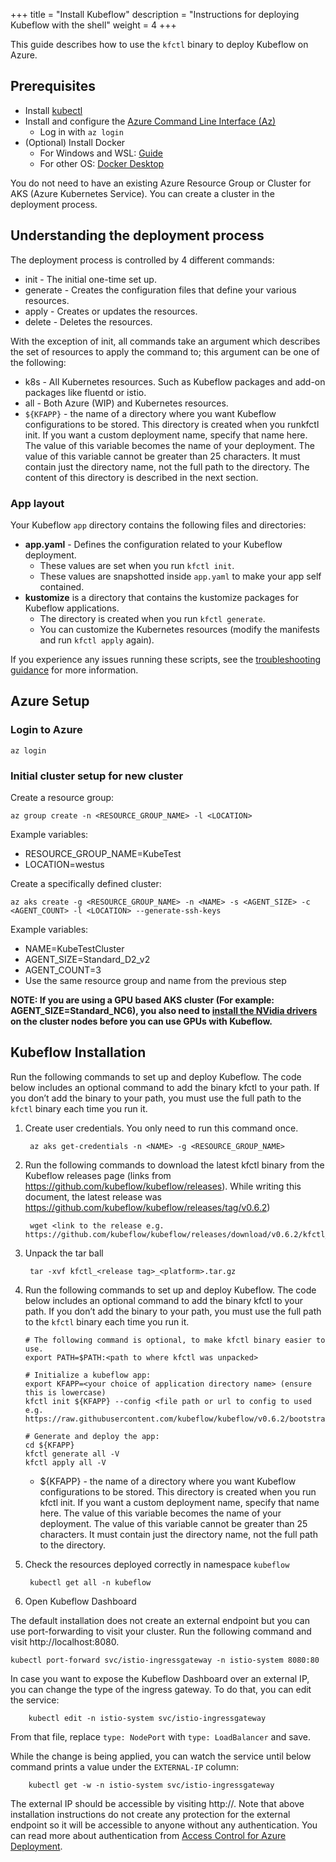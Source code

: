 +++
title = "Install Kubeflow"
description = "Instructions for deploying Kubeflow with the shell"
weight = 4
+++

This guide describes how to use the `kfctl` binary to
deploy Kubeflow on Azure.

## Prerequisites

-   Install [kubectl](https://kubernetes.io/docs/tasks/tools/install-kubectl/#install-kubectl-on-linux)
-   Install and configure the [Azure Command Line Interface (Az)](https://docs.microsoft.com/en-us/cli/azure/install-azure-cli?view=azure-cli-latest)
	-  Log in with ```az login```
-   (Optional) Install Docker
	-   For Windows and WSL: [Guide](https://nickjanetakis.com/blog/setting-up-docker-for-windows-and-wsl-to-work-flawlessly)
	-   For other OS: [Docker Desktop](https://hub.docker.com/?overlay=onboarding)

You do not need to have an existing Azure Resource Group or Cluster for AKS (Azure Kubernetes Service). You can create a cluster in the deployment process.

## Understanding the deployment process

The deployment process is controlled by 4 different commands:

*    init - The initial one-time set up.
*  generate - Creates the configuration files that define your various resources.
*   apply - Creates or updates the resources.
*   delete - Deletes the resources.

With the exception of init, all commands take an argument which describes the set of resources to apply the command to; this argument can be one of the following:

-   k8s - All Kubernetes resources. Such as Kubeflow packages and add-on packages like fluentd or istio.
-   all - Both Azure (WIP) and Kubernetes resources.
- `${KFAPP}` - the name of a directory where you want Kubeflow configurations to be stored. This directory is created when you runkfctl init. If you want a custom deployment name, specify that name here. The value of this variable becomes the name of your deployment. The value of this variable cannot be greater than 25 characters. It must contain just the directory name, not the full path to the directory. The content of this directory is described in the next section.

### App layout

Your Kubeflow `app` directory contains the following files and directories:

* **app.yaml** - Defines the configuration related to your Kubeflow deployment.
    * These values are set when you run `kfctl init`.
    * These values are snapshotted inside `app.yaml` to make your app self contained.
* **kustomize** is a directory that contains the kustomize packages for Kubeflow applications.
    * The directory is created when you run `kfctl generate`.
    * You can customize the Kubernetes resources (modify the manifests and run `kfctl apply` again).

If you experience any issues running these scripts, see the [troubleshooting guidance](/docs/azure/troubleshooting-azure) for more information.

## Azure Setup

### Login to Azure
    az login
### Initial cluster setup for new cluster

Create a resource group:

    az group create -n <RESOURCE_GROUP_NAME> -l <LOCATION>

Example variables:

- RESOURCE_GROUP_NAME=KubeTest
- LOCATION=westus

Create a specifically defined cluster:

    az aks create -g <RESOURCE_GROUP_NAME> -n <NAME> -s <AGENT_SIZE> -c <AGENT_COUNT> -l <LOCATION> --generate-ssh-keys

Example variables: 

- NAME=KubeTestCluster
- AGENT_SIZE=Standard_D2_v2
- AGENT_COUNT=3
- Use the same resource group and name from the previous step

**NOTE:  If you are using a GPU based AKS cluster (For example: AGENT_SIZE=Standard_NC6), you also need to [install the NVidia drivers](https://docs.microsoft.com/azure/aks/gpu-cluster#install-nvidia-drivers) on the cluster nodes before you can use GPUs with Kubeflow.**

## Kubeflow Installation
Run the following commands to set up and deploy Kubeflow. The code below includes an optional command to add the binary kfctl to your path. If you don’t add the binary to your path, you must use the full path to the ```kfctl``` binary each time you run it.

1. Create user credentials. You only need to run this command once.

        az aks get-credentials -n <NAME> -g <RESOURCE_GROUP_NAME>

1. Run the following commands to download the latest kfctl binary from the Kubeflow releases page (links from https://github.com/kubeflow/kubeflow/releases). While writing this document, the latest release was https://github.com/kubeflow/kubeflow/releases/tag/v0.6.2)

        wget <link to the release e.g. https://github.com/kubeflow/kubeflow/releases/download/v0.6.2/kfctl_v0.6.2_linux.tar.gz>

1. Unpack the tar ball

        tar -xvf kfctl_<release tag>_<platform>.tar.gz

1. Run the following commands to set up and deploy Kubeflow. The code below includes an optional command to add the binary kfctl to your path. If you don’t add the binary to your path, you must use the full path to the `kfctl` binary each time you run it.

    ```
    # The following command is optional, to make kfctl binary easier to use.
    export PATH=$PATH:<path to where kfctl was unpacked>

    # Initialize a kubeflow app:
    export KFAPP=<your choice of application directory name> (ensure this is lowercase)
    kfctl init ${KFAPP} --config <file path or url to config to used e.g. https://raw.githubusercontent.com/kubeflow/kubeflow/v0.6.2/bootstrap/config/kfctl_k8s_istio.0.6.2.yaml)

    # Generate and deploy the app:
    cd ${KFAPP}
    kfctl generate all -V
    kfctl apply all -V
    ```

    * ${KFAPP} - the name of a directory where you want Kubeflow configurations to be stored. This directory is created when you run kfctl init. If you want a custom deployment name, specify that name here. The value of this variable becomes the name of your deployment. The value of this variable cannot be greater than 25 characters. It must contain just the directory name, not the full path to the directory.

1. Check the resources deployed correctly in namespace `kubeflow`

        kubectl get all -n kubeflow

1. Open Kubeflow Dashboard

The default installation does not create an external endpoint but you can use port-forwarding to visit your cluster. Run the following command and visit http://localhost:8080.

    kubectl port-forward svc/istio-ingressgateway -n istio-system 8080:80

In case you want to expose the Kubeflow Dashboard over an external IP, you can change the type of the ingress gateway. To do that, you can edit the service:

        kubectl edit -n istio-system svc/istio-ingressgateway

From that file, replace `type: NodePort` with `type: LoadBalancer` and save.

While the change is being applied, you can watch the service until below command prints a value under the `EXTERNAL-IP` column:

        kubectl get -w -n istio-system svc/istio-ingressgateway

The external IP should be accessible by visiting http://<EXTERNAL-IP>. Note that above installation instructions do not create any protection for the external endpoint so it will be accessible to anyone without any authentication. You can read more about authentication from [Access Control for Azure Deployment](/docs/azure/authentication).
